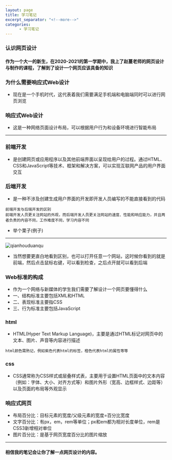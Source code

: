 ```yaml
---
layout: page
title: 学习笔记
excerpt_separator: "<!--more-->"
categories:
      - 学习笔记
---
```

### 认识网页设计
<!--more-->

#### 作为一个大一的新生，在2020-2021的第一学期中，我上了赵蔓老师的网页设计与制作的课程，了解到了设计一个网页应该具备的知识

### 为什么需要响应式Web设计
- 现在是一个手机时代，这代表着我们需要满足手机端和电脑端同时可以进行网页浏览

### 响应式Web设计
- 这是一种网络页面设计布局，可以根据用户行为和设备环境进行智能布局

---

### 前端开发
- 是创建网页或应用程序以及其他前端界面以呈现给用户的过程。通过HTML、CSS和JavaScript等技术、框架和解决方案，可以实现互联网产品的用户界面交互

### 后端开发
- 是一种不涉及创建生成用户界面的开发即开发人员编写的不能直接看到的代码

```
前端开发与后端开发的区别
前端开发人员更关注网站的外观，而后端开发人员更关注网站的速度、性能和响应能力，并且两者负责的内容不同，工作难度不同，学习内容不同
```
- 举个栗子(例子)
---
![qianhouduanqu](https://pic2.zhimg.com/80/v2-32e9c4de7de2d8b8b2524f4237b321dd_1440w.jpg?source=1940ef5c)
- 当然想要更直白地看到区别，也可以打开任意一个网站，这时候你看到的就是前端，然后点击鼠标右键，可以看到检查，之后点开就可以看到后端

### Web标准的构成
- 作为一个网络与新媒体的学生我们需要了解设计一个网页要懂得什么
- 一、结构标准主要包括XML和HTML
- 二、表现标准主要指CSS
- 三、行为标准主要包括JavaScript

### html
- HTML(Hyper Text Markup Language)，主要是通过HTML标记对网页中的文本、图片、声音等内容进行描述
```
html颜色需熟记，例如紫色代表html的标签，橙色代表html的属性等等
```

### css
- CSS通常称为CSS样式或层叠样式表，主要用于设置HTML页面中的文本内容（例如：字体、大小、对齐方式等）和图片外形（宽高、边框样式、边距等）以及页面的布局等外观显示

### 响应式网页
- 布局百分比：目标元素的宽度/父级元素的宽度=百分比宽度
- 文字百分比：有px，em，rem等单位；px和em都为相对长度单位，rem是CSS3新增相对单位
- 图片百分比：是基于网页宽度百分比的图片缩放

---

#### 相信我的笔记会让你了解一点网页设计的内容。